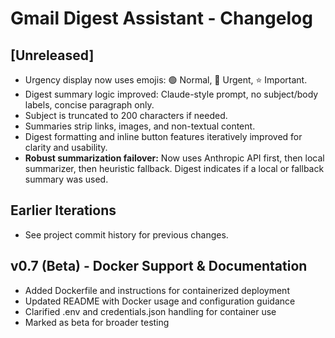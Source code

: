 # Gmail Digest Assistant - Changelog

## [Unreleased]
- Urgency display now uses emojis: 🟢 Normal, 🔴 Urgent, ⭐ Important.
- Digest summary logic improved: Claude-style prompt, no subject/body labels, concise paragraph only.
- Subject is truncated to 200 characters if needed.
- Summaries strip links, images, and non-textual content.
- Digest formatting and inline button features iteratively improved for clarity and usability.
- **Robust summarization failover:** Now uses Anthropic API first, then local summarizer, then heuristic fallback. Digest indicates if a local or fallback summary was used.

## Earlier Iterations
- See project commit history for previous changes.

## v0.7 (Beta) - Docker Support & Documentation
- Added Dockerfile and instructions for containerized deployment
- Updated README with Docker usage and configuration guidance
- Clarified .env and credentials.json handling for container use
- Marked as beta for broader testing 